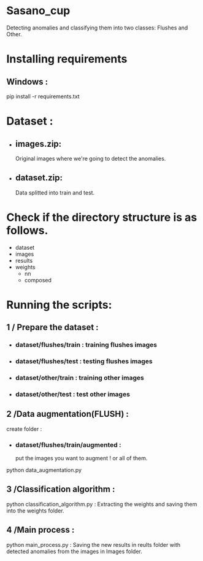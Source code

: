 # Sasano_cup
Detecting anomalies and classifying them into two classes: Flushes and Other.

# Installing requirements
## Windows :
pip install -r requirements.txt

# Dataset :
- ## images.zip: 
    Original images where we're going to detect the anomalies.
- ## dataset.zip: 
    Data splitted into train and test.

# Check if the directory structure is as follows.
- dataset
- images
- results
- weights
    - nn
    - composed

# Running the scripts:
## 1 / Prepare the dataset :
- ### dataset/flushes/train : training flushes images
- ### dataset/flushes/test : testing flushes images
- ### dataset/other/train : training other images
- ### dataset/other/test : test other images

## 2 /Data augmentation(FLUSH) :
create folder :
- ### dataset/flushes/train/augmented : 
    put the images you want to augment ! or all of them.

python data_augmentation.py

## 3 /Classification algorithm :
python classification_algorithm.py : Extracting the weights and saving them into the weights folder.

## 4 /Main process :


python main_process.py : Saving the new results in reults folder with detected anomalies from the images in Images folder.






